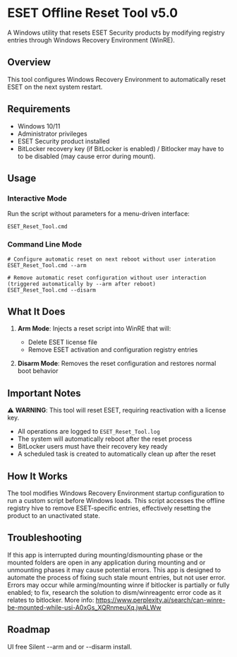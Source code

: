 # ESET Offline Reset Tool v5.0

A Windows utility that resets ESET Security products by modifying registry entries through Windows Recovery Environment (WinRE).

## Overview

This tool configures Windows Recovery Environment to automatically reset ESET on the next system restart.

## Requirements

- Windows 10/11
- Administrator privileges
- ESET Security product installed
- BitLocker recovery key (if BitLocker is enabled) / Bitlocker may have to to be disabled (may cause error during mount).

## Usage

### Interactive Mode
Run the script without parameters for a menu-driven interface:
```batch
ESET_Reset_Tool.cmd
```

### Command Line Mode
```batch
# Configure automatic reset on next reboot without user interation
ESET_Reset_Tool.cmd --arm

# Remove automatic reset configuration without user interaction (triggered automatically by --arm after reboot)
ESET_Reset_Tool.cmd --disarm
```

## What It Does

1. **Arm Mode**: Injects a reset script into WinRE that will:
   - Delete ESET license file
   - Remove ESET activation and configuration registry entries

2. **Disarm Mode**: Removes the reset configuration and restores normal boot behavior

## Important Notes

⚠️ **WARNING**: This tool will reset ESET, requiring reactivation with a license key.

- All operations are logged to `ESET_Reset_Tool.log`
- The system will automatically reboot after the reset process
- BitLocker users must have their recovery key ready
- A scheduled task is created to automatically clean up after the reset

## How It Works

The tool modifies Windows Recovery Environment startup configuration to run a custom script before Windows loads. This script accesses the offline registry hive to remove ESET-specific entries, effectively resetting the product to an unactivated state.

## Troubleshooting

If this app is interrupted during mounting/dismounting phase or the mounted folders are open in any application during mounting and or unmounting phases it may cause potential errors. This app is designed to automate the process of fixing such stale mount entries, but not user error. Errors may occur while arming/mounting winre if bitlocker is partially or fully enabled; to fix, research the solution to dism/winreagentc error code as it relates to bitlocker. More info: https://www.perplexity.ai/search/can-winre-be-mounted-while-usi-A0xGs_XQRnmeuXq.jwALWw

## Roadmap

UI free Silent --arm and or --disarm install.
